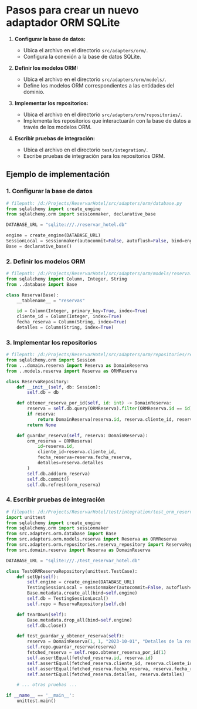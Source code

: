 # Pasos para crear un nuevo adaptador ORM SQLite

1. **Configurar la base de datos:**
   - Ubica el archivo en el directorio `src/adapters/orm/`.
   - Configura la conexión a la base de datos SQLite.

2. **Definir los modelos ORM:**
   - Ubica el archivo en el directorio `src/adapters/orm/models/`.
   - Define los modelos ORM correspondientes a las entidades del dominio.

3. **Implementar los repositorios:**
   - Ubica el archivo en el directorio `src/adapters/orm/repositories/`.
   - Implementa los repositorios que interactuarán con la base de datos a través de los modelos ORM.

4. **Escribir pruebas de integración:**
   - Ubica el archivo en el directorio `test/integration/`.
   - Escribe pruebas de integración para los repositorios ORM.

## Ejemplo de implementación

### 1. Configurar la base de datos

```python
# filepath: /d:/Projects/ReservarHotel/src/adapters/orm/database.py
from sqlalchemy import create_engine
from sqlalchemy.orm import sessionmaker, declarative_base

DATABASE_URL = "sqlite:///./reservar_hotel.db"

engine = create_engine(DATABASE_URL)
SessionLocal = sessionmaker(autocommit=False, autoflush=False, bind=engine)
Base = declarative_base()
```

### 2. Definir los modelos ORM

```python
# filepath: /d:/Projects/ReservarHotel/src/adapters/orm/models/reserva.py
from sqlalchemy import Column, Integer, String
from ..database import Base

class Reserva(Base):
    __tablename__ = "reservas"

    id = Column(Integer, primary_key=True, index=True)
    cliente_id = Column(Integer, index=True)
    fecha_reserva = Column(String, index=True)
    detalles = Column(String, index=True)
```

### 3. Implementar los repositorios

```python
# filepath: /d:/Projects/ReservarHotel/src/adapters/orm/repositories/reserva_repository.py
from sqlalchemy.orm import Session
from ...domain.reserva import Reserva as DomainReserva
from ..models.reserva import Reserva as ORMReserva

class ReservaRepository:
    def __init__(self, db: Session):
        self.db = db

    def obtener_reserva_por_id(self, id: int) -> DomainReserva:
        reserva = self.db.query(ORMReserva).filter(ORMReserva.id == id).first()
        if reserva:
            return DomainReserva(reserva.id, reserva.cliente_id, reserva.fecha_reserva, reserva.detalles)
        return None

    def guardar_reserva(self, reserva: DomainReserva):
        orm_reserva = ORMReserva(
            id=reserva.id,
            cliente_id=reserva.cliente_id,
            fecha_reserva=reserva.fecha_reserva,
            detalles=reserva.detalles
        )
        self.db.add(orm_reserva)
        self.db.commit()
        self.db.refresh(orm_reserva)
```

### 4. Escribir pruebas de integración

```python
# filepath: /d:/Projects/ReservarHotel/test/integration/test_orm_reserva_repository.py
import unittest
from sqlalchemy import create_engine
from sqlalchemy.orm import sessionmaker
from src.adapters.orm.database import Base
from src.adapters.orm.models.reserva import Reserva as ORMReserva
from src.adapters.orm.repositories.reserva_repository import ReservaRepository
from src.domain.reserva import Reserva as DomainReserva

DATABASE_URL = "sqlite:///./test_reservar_hotel.db"

class TestORMReservaRepository(unittest.TestCase):
    def setUp(self):
        self.engine = create_engine(DATABASE_URL)
        TestingSessionLocal = sessionmaker(autocommit=False, autoflush=False, bind=self.engine)
        Base.metadata.create_all(bind=self.engine)
        self.db = TestingSessionLocal()
        self.repo = ReservaRepository(self.db)

    def tearDown(self):
        Base.metadata.drop_all(bind=self.engine)
        self.db.close()

    def test_guardar_y_obtener_reserva(self):
        reserva = DomainReserva(1, 1, "2023-10-01", "Detalles de la reserva")
        self.repo.guardar_reserva(reserva)
        fetched_reserva = self.repo.obtener_reserva_por_id(1)
        self.assertEqual(fetched_reserva.id, reserva.id)
        self.assertEqual(fetched_reserva.cliente_id, reserva.cliente_id)
        self.assertEqual(fetched_reserva.fecha_reserva, reserva.fecha_reserva)
        self.assertEqual(fetched_reserva.detalles, reserva.detalles)

    # ... otras pruebas ...

if __name__ == '__main__':
    unittest.main()
